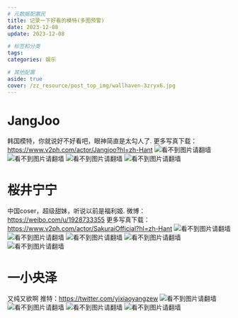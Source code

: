 ```yaml
---
# 元数据配置民
title: 记录一下好看的模特(多图预警)
date: 2023-12-08
update: 2023-12-08

# 标签和分类
tags:
categories: 娱乐

# 其他配置
aside: true
cover: /zz_resource/post_top_img/wallhaven-3zryx6.jpg
---
```

# JangJoo
韩国模特，你就说好不好看吧，眼神简直是太勾人了.
更多写真下载：https://www.v2ph.com/actor/Jangjoo?hl=zh-Hant
![看不到图片请翻墙](https://dl-web.dropbox.com/scl/fi/0ec0mqtno9jtnsoyd4oic/124.128.92.186_b9971160_1.33_4-3_aloabp4.jpg?rlkey=4cks4bv6hky2sfj6dg3b098ww&dl=0)
![看不到图片请翻墙](https://dl-web.dropbox.com/scl/fi/ksu1857atoyodhedn0ve7/124.128.92.186_6a764c7c_1.33_4-3_1cf9swp.jpg?rlkey=p9spcwdmxlzfag009d4dz29bj&dl=0)
![看不到图片请翻墙](https://dl-web.dropbox.com/scl/fi/ejqhy1uc3zqvj4edl-webqqj/124.128.92.186_39f46b71_1.50_3-2_givax5h.png?rlkey=pe6ws70mnawz8czf9zaemsp6n&dl=0)
![看不到图片请翻墙](https://i.imgur.com/yQkBgGr.jpg)

# 桜井宁宁
中国coser，超级甜妹，听说以前是福利姬.
微博：https://weibo.com/u/1928733355
更多写真下载：https://www.v2ph.com/actor/SakuraiOfficial?hl=zh-Hant
![看不到图片请翻墙](https://dl-web.dropbox.com/scl/fi/vgoegjqk6tgbdyxyputr7/1.50_3-2_6etnxjl.jpg?rlkey=mkgsirhjvaft84tz3v144ppsp&dl=0)
![看不到图片请翻墙](https://dl-web.dropbox.com/scl/fi/e840jg23dz8jnoh56bm9l/1.50_3-2_iete49t.jpg?rlkey=1feqmu0y33p8uoammp246xw26&dl=0)
![看不到图片请翻墙](https://dl-web.dropbox.com/scl/fi/s0f58fv37k4wirwwvheuz/1.33_4-3_snkr5ml.jpg?rlkey=ysajor1p3qjh6ncurkfcdt0ou&dl=0)
![看不到图片请翻墙](https://dl-web.dropbox.com/scl/fi/uxjomx5dpyyqonz95ao4a/1.50_5000-3333_iyoz173.jpg?rlkey=s48vnq6por5h3f7c5ttk41zz9&dl=0)
![看不到图片请翻墙](https://dl-web.dropbox.com/scl/fi/ecknnrtdxhdfxg7slrft5/1.50_3-2_zsuhbhb.jpg?rlkey=xbzbmeb06htl64ypbhysrqgt1&dl=0)

# 一小央泽
又纯又欲啊
推特：https://twitter.com/yixiaoyangzew
![看不到图片请翻墙](https://dl-web.dropbox.com/scl/fi/mp2g2geflbjrk9uozibtb/kVVH5wm93GL7dkgO.jpg?rlkey=gx8zpp9b334xkrqx847romk9d&dl=0)
![看不到图片请翻墙](https://dl-web.dropbox.com/scl/fi/xuy95z0aiijwtlctkd4x6/1.78_16-9_6qcxg8q.png?rlkey=vj016ainj7qwkxfe4nwyxvjjt&dl=0)
![看不到图片请翻墙](https://dl-web.dropbox.com/scl/fi/nfvey6g96znuoshavzr69/221.215.103.126_ac0d9284_Qn7kUZeWqJEpTgHk.jpg?rlkey=y1zb71pwm1xfoyop4a5juye1j&dl=0)
![看不到图片请翻墙](https://dl-web.dropbox.com/scl/fi/i57wxsh01kz5f74bjlaue/221.215.103.126_b82180b6_cMmEhyj3nWuHLSyy.jpg?rlkey=zjczb1hqjs0yc5q929znsd7dr&dl=0)